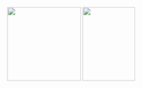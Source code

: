 <div style="white-space: nowrap;"><img height="170px" max-width="49%" src="https://github-readme-stats.vercel.app/api?username=liu-kan&show_icons=true&count_private=true"/> <img height="170px" width="49%" src="https://github-readme-stats.vercel.app/api/top-langs/?username=liu-kan&langs_count=6&layout=compact&hide=prolog,jupyter%20notebook"/></div>

<!--
### Hi there 👋

**liu-kan/liu-kan** is a ✨ _special_ ✨ repository because its `README.md` (this file) appears on your GitHub profile.

Here are some ideas to get you started:

- 🔭 I’m currently working on ...
- 🌱 I’m currently learning ...
- 👯 I’m looking to collaborate on ...
- 🤔 I’m looking for help with ...
- 💬 Ask me about ...
- 📫 How to reach me: ...
- 😄 Pronouns: ...
- ⚡ Fun fact: ...
-->
